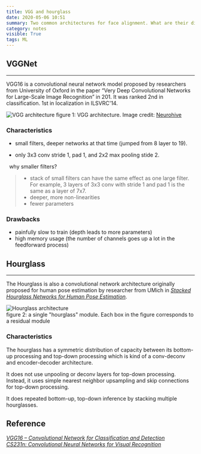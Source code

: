 ```yaml
---
title: VGG and hourglass
date: 2020-05-06 10:51
summary: Two common architectures for face alignment. What are their differences?
category: notes
visible: True
tags: ML
--- 
```


## VGGNet

___

VGG16 is a convolutional neural network model proposed by researchers from University of Oxford in the paper “Very Deep Convolutional Networks for Large-Scale Image Recognition” in 201. It was ranked 2nd in classification. 1st in localization in ILSVRC'14.

![VGG architecture](https://neurohive.io/wp-content/uploads/2018/11/vgg16-1-e1542731207177.png) <!--({static}/images/vgg16-1.png)  -->
figure 1: VGG architecture. Image credit: [Neurohive](https://neurohive.io/en/popular-networks/vgg16/)

### Characteristics

+ small filters, deeper networks at that time (jumped from 8 layer to 19).

+ only 3x3 conv stride 1, pad 1, and 2x2 max pooling stide 2.

&nbsp;&nbsp;why smaller filters?

> + stack of small filters can have the same effect as one large filter. For example, 3 layers of 3x3 conv with stride 1 and pad 1 is the same as a layer of 7x7.  
> + deeper, more non-linearities  
> + fewer parameters  

### Drawbacks

+ painfully slow to train (depth leads to more parameters)
+ high memory usage (the number of channels goes up a lot in the feedforward process)

## Hourglass

___

The Hourglass is also a convolutional network architecture originally proposed for human pose estimation by researcher from UMich in [_Stacked Hourglass Networks for Human Pose Estimation_](https://arxiv.org/pdf/1603.06937.pdf).

![Hourglass architecture]({static}/images/hourglass.png)  
figure 2: a single "hourglass" module. Each box in the figure corresponds to a residual module

### Characteristics

The hourglass has a symmetric distribution of capacity between its bottom-up processing and top-down processing which is kind of a conv-deconv and encoder-decoder architecture.

It does not use unpooling or deconv layers for top-down processing. Instead, it uses simple nearest neighbor upsampling and skip connections for top-down processing.

It does repeated bottom-up, top-down inference by stacking multiple hourglasses.

## Reference

[_VGG16 – Convolutional Network for Classification and Detection_](https://neurohive.io/en/popular-networks/vgg16/)  
[_CS231n: Convolutional Neural Networks for Visual Recognition_](https://cs231n.github.io/)